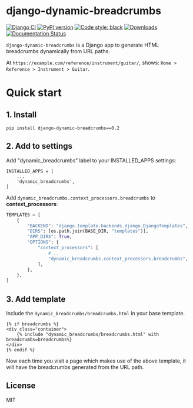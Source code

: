 django-dynamic-breadcrumbs
=====

[![Django CI](https://github.com/marcanuy/django-dynamic-breadcrumbs/actions/workflows/django.yml/badge.svg)](https://github.com/marcanuy/django-dynamic-breadcrumbs/actions/workflows/django.yml)
[![PyPI version](https://img.shields.io/pypi/v/django-dynamic-breadcrumbs)](https://pypi.org/project/django-dynamic-breadcrumbs/)
[![Code style: black](https://img.shields.io/badge/code%20style-black-000000.svg)](https://github.com/psf/black)
[![Downloads](https://pepy.tech/badge/django-dynamic-breadcrumbs)](https://pepy.tech/project/django-dynamic-breadcrumbs)
[![Documentation Status](https://readthedocs.org/projects/django-dynamic-breadcrumbs/badge/?version=latest)](https://django-dynamic-breadcrumbs.readthedocs.io/en/latest/?badge=latest)

`django-dynamic-breadcrumbs` is a Django app to generate HTML breadcrumbs
dynamically from URL paths.

At `https://example.com/reference/instrument/guitar/`, shows:
`Home > Reference > Instrument > Guitar`.

# Quick start

## 1. Install

~~~
pip install django-dynamic-breadcrumbs==0.2
~~~

## 2. Add to settings

Add "dynamic_breadcrumbs" label to your INSTALLED_APPS settings:

    INSTALLED_APPS = [
        ...
        'dynamic_breadcrumbs',
    ]

Add `dynamic_breadcrumbs.context_processors.breadcrumbs` to **context_processors**:

~~~ python
TEMPLATES = [
    {
        "BACKEND": "django.template.backends.django.DjangoTemplates",
        "DIRS": [os.path.join(BASE_DIR, "templates")],
        "APP_DIRS": True,
        "OPTIONS": {
            "context_processors": [
				#...
                "dynamic_breadcrumbs.context_processors.breadcrumbs",
            ],
        },
    },
]
~~~

## 3. Add template

Include the `dynamic_breadcrumbs/breadcrumbs.html` in your base template.

~~~
{% if breadcrumbs %}
<div class="container">
    {% include "dynamic_breadcrumbs/breadcrumbs.html" with breadcrumbs=breadcrumbs%}
</div>
{% endif %}
~~~

Now each time you visit a page which makes use of the above template,
it will have the breadcrumbs generated from the URL path.

## License

MIT
